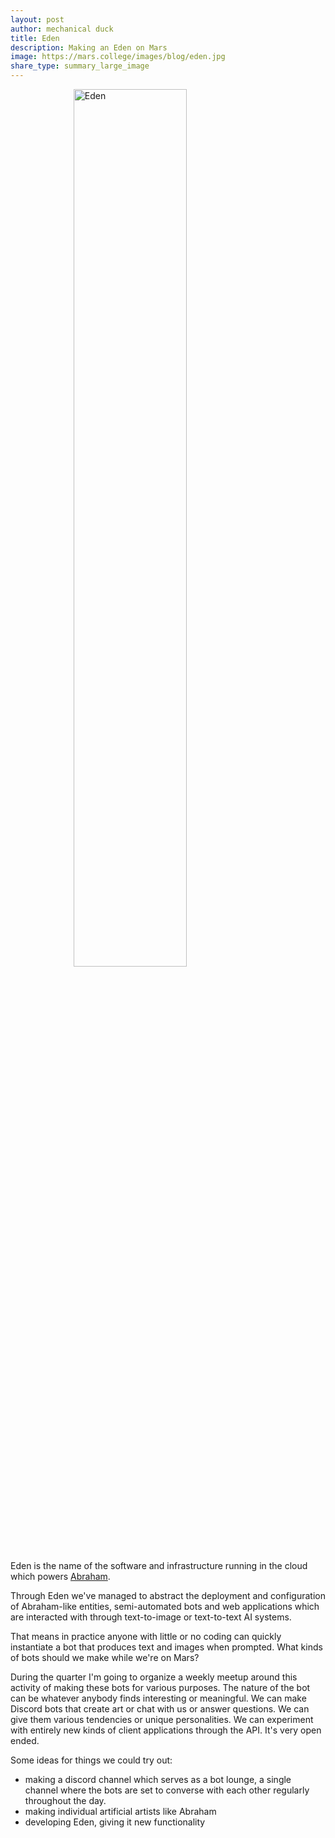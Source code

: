 ```yaml
---
layout: post
author: mechanical duck
title: Eden
description: Making an Eden on Mars
image: https://mars.college/images/blog/eden.jpg
share_type: summary_large_image
---
```




<style>
    
    img {
        width: 60%;
        display: block;
        margin-left: auto;
        margin-right: auto;
    }
</style>

![Eden](/images/blog/eden.jpg)

Eden is the name of the software and infrastructure running in the cloud which powers [Abraham](https://abraham.ai/). 

Through Eden we've managed to abstract the deployment and configuration of Abraham-like entities, semi-automated bots and web applications which are interacted with through text-to-image or text-to-text AI systems.

That means in practice anyone with little or no coding can quickly instantiate a bot that produces text and images when prompted. What kinds of bots should we make while we're on Mars? 

During the quarter I'm going to organize a weekly meetup around this activity of making these bots for various purposes. The nature of the bot can be whatever anybody finds interesting or meaningful. We can make Discord bots that create art or chat with us or answer questions. We can give them various tendencies or unique personalities. We can experiment with entirely new kinds of client applications through the API. It's very open ended.

Some ideas for things we could try out:
 - making a discord channel which serves as a bot lounge, a single channel where the bots are set to converse with each other regularly throughout the day.
 - making individual artificial artists like Abraham
 - developing Eden, giving it new functionality